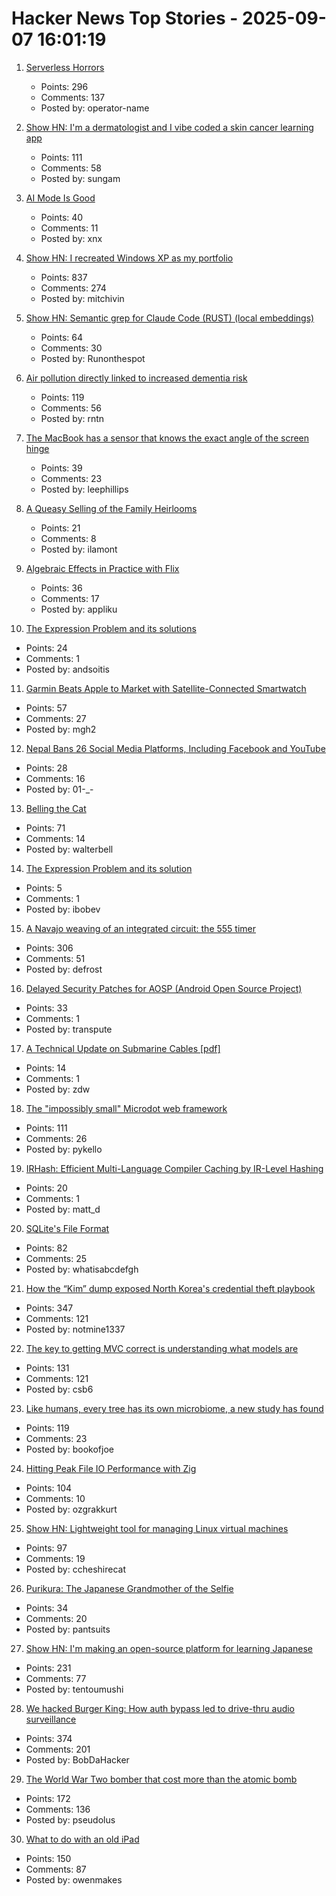 # Hacker News Top Stories - 2025-09-07 16:01:19

1. [Serverless Horrors](https://serverlesshorrors.com/)
   - Points: 296
   - Comments: 137
   - Posted by: operator-name

2. [Show HN: I'm a dermatologist and I vibe coded a skin cancer learning app](https://molecheck.info/)
   - Points: 111
   - Comments: 58
   - Posted by: sungam

3. [AI Mode Is Good](https://simonwillison.net/2025/Sep/7/ai-mode/)
   - Points: 40
   - Comments: 11
   - Posted by: xnx

4. [Show HN: I recreated Windows XP as my portfolio](https://mitchivin.com/)
   - Points: 837
   - Comments: 274
   - Posted by: mitchivin

5. [Show HN: Semantic grep for Claude Code (RUST) (local embeddings)](https://github.com/BeaconBay/ck)
   - Points: 64
   - Comments: 30
   - Posted by: Runonthespot

6. [Air pollution directly linked to increased dementia risk](https://www.nature.com/articles/d41586-025-02844-9)
   - Points: 119
   - Comments: 56
   - Posted by: rntn

7. [The MacBook has a sensor that knows the exact angle of the screen hinge](https://twitter.com/samhenrigold/status/1964428927159382261)
   - Points: 39
   - Comments: 23
   - Posted by: leephillips

8. [A Queasy Selling of the Family Heirlooms](https://commonreader.wustl.edu/a-queasy-selling-of-the-family-heirlooms/)
   - Points: 21
   - Comments: 8
   - Posted by: ilamont

9. [Algebraic Effects in Practice with Flix](https://www.relax.software/blog/flix-effects-intro/)
   - Points: 36
   - Comments: 17
   - Posted by: appliku

10. [The Expression Problem and its solutions](https://eli.thegreenplace.net/2016/the-expression-problem-and-its-solutions/)
   - Points: 24
   - Comments: 1
   - Posted by: andsoitis

11. [Garmin Beats Apple to Market with Satellite-Connected Smartwatch](https://www.macrumors.com/2025/09/03/garmin-satellite-smartwatch/)
   - Points: 57
   - Comments: 27
   - Posted by: mgh2

12. [Nepal Bans 26 Social Media Platforms, Including Facebook and YouTube](https://www.nytimes.com/2025/09/07/world/asia/nepal-bans-social-media-platforms.html)
   - Points: 28
   - Comments: 16
   - Posted by: 01-_-

13. [Belling the Cat](https://en.wikipedia.org/wiki/Belling_the_Cat)
   - Points: 71
   - Comments: 14
   - Posted by: walterbell

14. [The Expression Problem and its solution](https://eli.thegreenplace.net/2016/the-expression-problem-and-its-solutions)
   - Points: 5
   - Comments: 1
   - Posted by: ibobev

15. [A Navajo weaving of an integrated circuit: the 555 timer](https://www.righto.com/2025/09/marilou-schultz-navajo-555-weaving.html)
   - Points: 306
   - Comments: 51
   - Posted by: defrost

16. [Delayed Security Patches for AOSP (Android Open Source Project)](https://twitter.com/grapheneos/status/1964561043906048183)
   - Points: 33
   - Comments: 1
   - Posted by: transpute

17. [A Technical Update on Submarine Cables [pdf]](https://www.swinog.ch/wp-content/uploads/2025/06/Liam-Taylor-David-Lloyd-Exa-A-Technical-Update-on-Submarine-Cables.pdf)
   - Points: 14
   - Comments: 1
   - Posted by: zdw

18. [The "impossibly small" Microdot web framework](https://lwn.net/Articles/1034121/)
   - Points: 111
   - Comments: 26
   - Posted by: pykello

19. [IRHash: Efficient Multi-Language Compiler Caching by IR-Level Hashing](https://www.usenix.org/conference/atc25/presentation/landsberg)
   - Points: 20
   - Comments: 1
   - Posted by: matt_d

20. [SQLite's File Format](https://www.sqlite.org/fileformat.html)
   - Points: 82
   - Comments: 25
   - Posted by: whatisabcdefgh

21. [How the “Kim” dump exposed North Korea's credential theft playbook](https://dti.domaintools.com/inside-the-kimsuky-leak-how-the-kim-dump-exposed-north-koreas-credential-theft-playbook/)
   - Points: 347
   - Comments: 121
   - Posted by: notmine1337

22. [The key to getting MVC correct is understanding what models are](https://stlab.cc/tips/about-mvc.html)
   - Points: 131
   - Comments: 121
   - Posted by: csb6

23. [Like humans, every tree has its own microbiome, a new study has found](https://www.nytimes.com/2025/08/27/science/biology-trees-microbiomes.html)
   - Points: 119
   - Comments: 23
   - Posted by: bookofjoe

24. [Hitting Peak File IO Performance with Zig](https://steelcake.com/blog/nvme-zig/)
   - Points: 104
   - Comments: 10
   - Posted by: ozgrakkurt

25. [Show HN: Lightweight tool for managing Linux virtual machines](https://github.com/ccheshirecat/flint)
   - Points: 97
   - Comments: 19
   - Posted by: ccheshirecat

26. [Purikura: The Japanese Grandmother of the Selfie](https://www.tokyocowboy.co/articles/purikura-the-grandmother-of-the-selfie)
   - Points: 34
   - Comments: 20
   - Posted by: pantsuits

27. [Show HN: I'm making an open-source platform for learning Japanese](https://kanadojo.com)
   - Points: 231
   - Comments: 77
   - Posted by: tentoumushi

28. [We hacked Burger King: How auth bypass led to drive-thru audio surveillance](https://bobdahacker.com/blog/rbi-hacked-drive-thrus/)
   - Points: 374
   - Comments: 201
   - Posted by: BobDaHacker

29. [The World War Two bomber that cost more than the atomic bomb](https://www.bbc.com/future/article/20250829-the-bomber-that-became-ww2s-most-expensive-weapon)
   - Points: 172
   - Comments: 136
   - Posted by: pseudolus

30. [What to do with an old iPad](http://odb.ar/blog/2025/09/05/hosting-my-blog-on-an-iPad-2.html)
   - Points: 150
   - Comments: 87
   - Posted by: owenmakes

